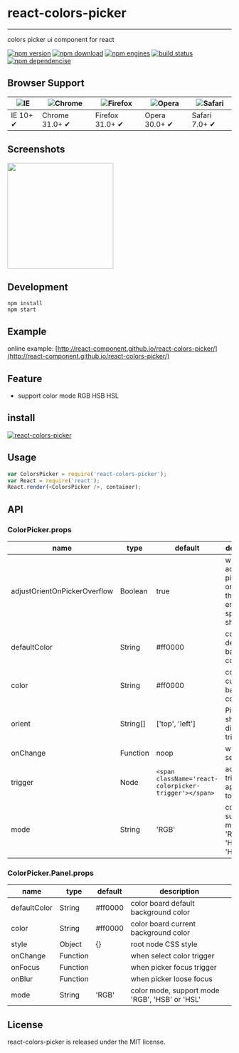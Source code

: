 # react-colors-picker
---

colors picker ui component for react

[![npm version](http://img.shields.io/npm/v/react-colors-picker.svg)](https://www.npmjs.org/package/react-colors-picker) 
[![npm download](http://img.shields.io/npm/dm/react-colors-picker.svg)](https://www.npmjs.org/package/react-colors-picker) 
[![npm engines](http://img.shields.io/node/v/react-colors-picker.svg)](https://www.npmjs.org/package/react-colors-picker) 
[![build status](http://img.shields.io/travis/react-component/react-colors-picker.svg)](https://travis-ci.org/react-component/react-colors-picker) 
[![npm dependencise](https://david-dm.org/react-component/react-colors-picker.svg)](https://david-dm.org/react-component/react-colors-picker)

## Browser Support

|![IE](https://raw.github.com/alrra/browser-logos/master/internet-explorer/internet-explorer_48x48.png) | ![Chrome](https://raw.github.com/alrra/browser-logos/master/chrome/chrome_48x48.png) | ![Firefox](https://raw.github.com/alrra/browser-logos/master/firefox/firefox_48x48.png) | ![Opera](https://raw.github.com/alrra/browser-logos/master/opera/opera_48x48.png) | ![Safari](https://raw.github.com/alrra/browser-logos/master/safari/safari_48x48.png)|
| --- | --- | --- | --- | --- |
| IE 10+ ✔ | Chrome 31.0+ ✔ | Firefox 31.0+ ✔ | Opera 30.0+ ✔ | Safari 7.0+ ✔ |

## Screenshots

<img src=https://cloud.githubusercontent.com/assets/1292082/8275606/8608e8f8-18db-11e5-8d10-703253db2a4f.png width=238 />

## Development

```
npm install
npm start
```

## Example

online example: [http://react-component.github.io/react-colors-picker/](http://react-component.github.io/react-colors-picker/)

## Feature

* support color mode RGB HSB HSL

## install

[![react-colors-picker](https://nodei.co/npm/react-colors-picker.png)](https://npmjs.org/package/react-colors-picker)

## Usage

```js
var ColorsPicker = require('react-colors-picker');
var React = require('react');
React.render(<ColorsPicker />, container);
```

## API

### ColorPicker.props

name|type|default|description
---|---|---|---
adjustOrientOnPickerOverflow|Boolean|true|whether adjust picker orient if there is not enough space to show. 
defaultColor|String|#ff0000|color board default background color
color|String|#ff0000|color board current background color
orient| String[] | ['top', 'left'] | Picker show direction of trigger
onChange| Function | noop | when select color
trigger|Node|`<span className='react-colorpicker-trigger'></span>`|additional trigger appended to picker
mode|String|'RGB'| color mode, support mode 'RGB', 'HSB' or 'HSL'

### ColorPicker.Panel.props

name|type|default|description
---|---|---|---
defaultColor|String|#ff0000|color board default background color
color|String|#ff0000|color board current background color
style | Object | {} | root node CSS style
onChange|Function| | when select color trigger
onFocus|Function| | when picker focus trigger
onBlur|Function| | when picker loose focus
mode|String|'RGB'| color mode, support mode 'RGB', 'HSB' or 'HSL'

## License

react-colors-picker is released under the MIT license.
